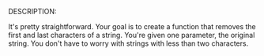 DESCRIPTION:

It's pretty straightforward. Your goal is to create a function that removes the first and last characters of a string. You're given one parameter, the original string. You don't have to worry with strings with less than two characters.